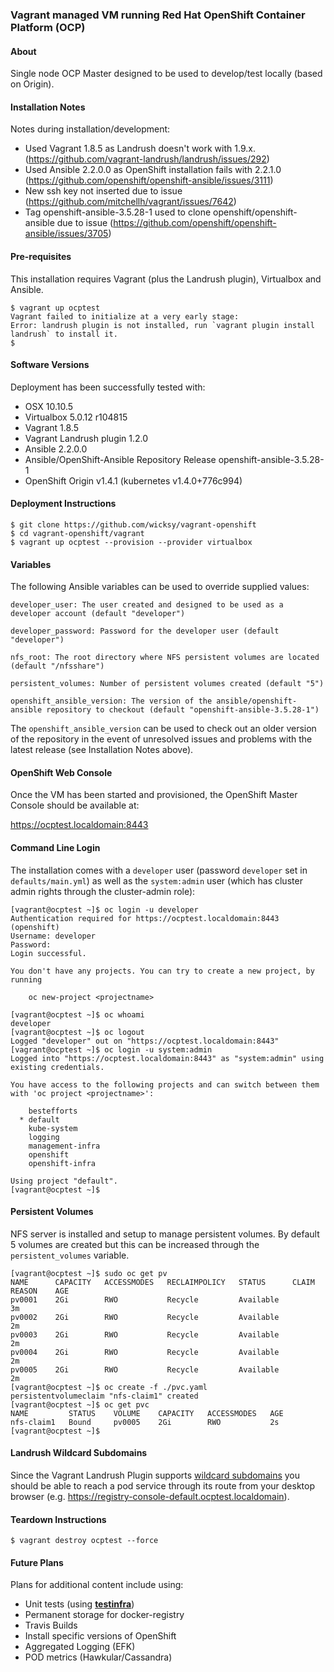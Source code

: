 ### Vagrant managed VM running Red Hat OpenShift Container Platform (OCP)

#### About

Single node OCP Master designed to be used to develop/test locally (based on Origin).

#### Installation Notes

Notes during installation/development:

* Used Vagrant 1.8.5 as Landrush doesn't work with 1.9.x. (https://github.com/vagrant-landrush/landrush/issues/292)
* Used Ansible 2.2.0.0 as OpenShift installation fails with 2.2.1.0 (https://github.com/openshift/openshift-ansible/issues/3111)
* New ssh key not inserted due to issue (https://github.com/mitchellh/vagrant/issues/7642)
* Tag openshift-ansible-3.5.28-1 used to clone openshift/openshift-ansible due to issue (https://github.com/openshift/openshift-ansible/issues/3705)

#### Pre-requisites

This installation requires Vagrant (plus the Landrush plugin), Virtualbox and Ansible.

```
$ vagrant up ocptest
Vagrant failed to initialize at a very early stage:
Error: landrush plugin is not installed, run `vagrant plugin install landrush` to install it.
$
```

#### Software Versions

Deployment has been successfully tested with:

* OSX 10.10.5
* Virtualbox 5.0.12 r104815
* Vagrant 1.8.5
* Vagrant Landrush plugin 1.2.0
* Ansible 2.2.0.0
* Ansible/OpenShift-Ansible Repository Release openshift-ansible-3.5.28-1
* OpenShift Origin v1.4.1 (kubernetes v1.4.0+776c994)

#### Deployment Instructions

```
$ git clone https://github.com/wicksy/vagrant-openshift
$ cd vagrant-openshift/vagrant
$ vagrant up ocptest --provision --provider virtualbox
```

#### Variables

The following Ansible variables can be used to override supplied values:

```
developer_user: The user created and designed to be used as a developer account (default "developer")

developer_password: Password for the developer user (default "developer")

nfs_root: The root directory where NFS persistent volumes are located (default "/nfsshare")

persistent_volumes: Number of persistent volumes created (default "5")

openshift_ansible_version: The version of the ansible/openshift-ansible repository to checkout (default "openshift-ansible-3.5.28-1")
```

The `openshift_ansible_version` can be used to check out an older version of the repository in the event of unresolved issues and problems with the
latest release (see Installation Notes above).

#### OpenShift Web Console

Once the VM has been started and provisioned, the OpenShift Master Console should be available at:

https://ocptest.localdomain:8443

#### Command Line Login

The installation comes with a `developer` user (password `developer` set in `defaults/main.yml`) as well as the `system:admin` user (which has cluster admin rights
through the cluster-admin role):

```
[vagrant@ocptest ~]$ oc login -u developer
Authentication required for https://ocptest.localdomain:8443 (openshift)
Username: developer
Password:
Login successful.

You don't have any projects. You can try to create a new project, by running

    oc new-project <projectname>

[vagrant@ocptest ~]$ oc whoami
developer
[vagrant@ocptest ~]$ oc logout
Logged "developer" out on "https://ocptest.localdomain:8443"
[vagrant@ocptest ~]$ oc login -u system:admin
Logged into "https://ocptest.localdomain:8443" as "system:admin" using existing credentials.

You have access to the following projects and can switch between them with 'oc project <projectname>':

    bestefforts
  * default
    kube-system
    logging
    management-infra
    openshift
    openshift-infra

Using project "default".
[vagrant@ocptest ~]$
```

#### Persistent Volumes
NFS server is installed and setup to manage persistent volumes. By default 5 volumes are created but this
can be increased through the `persistent_volumes` variable.

```
[vagrant@ocptest ~]$ sudo oc get pv
NAME      CAPACITY   ACCESSMODES   RECLAIMPOLICY   STATUS      CLAIM     REASON    AGE
pv0001    2Gi        RWO           Recycle         Available                       3m
pv0002    2Gi        RWO           Recycle         Available                       2m
pv0003    2Gi        RWO           Recycle         Available                       2m
pv0004    2Gi        RWO           Recycle         Available                       2m
pv0005    2Gi        RWO           Recycle         Available                       2m
[vagrant@ocptest ~]$ oc create -f ./pvc.yaml
persistentvolumeclaim "nfs-claim1" created
[vagrant@ocptest ~]$ oc get pvc
NAME         STATUS    VOLUME    CAPACITY   ACCESSMODES   AGE
nfs-claim1   Bound     pv0005    2Gi        RWO           2s
[vagrant@ocptest ~]$
```

#### Landrush Wildcard Subdomains

Since the Vagrant Landrush Plugin supports [wildcard subdomains](https://github.com/vagrant-landrush/landrush/blob/master/doc/Usage.adoc#wildcard-subdomains) you should be able
to reach a pod service through its route from your desktop browser (e.g. https://registry-console-default.ocptest.localdomain).

#### Teardown Instructions

```
$ vagrant destroy ocptest --force
```

#### Future Plans

Plans for additional content include using:

- Unit tests (using [**testinfra**](https://github.com/philpep/testinfra))
- Permanent storage for docker-registry
- Travis Builds
- Install specific versions of OpenShift
- Aggregated Logging (EFK)
- POD metrics (Hawkular/Cassandra)
